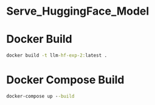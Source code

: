 # Serve_HuggingFace_Model
# Docker Build
```cmd
docker build -t llm-hf-exp-2:latest .
```

# Docker Compose Build
```cmd
docker-compose up --build
```
